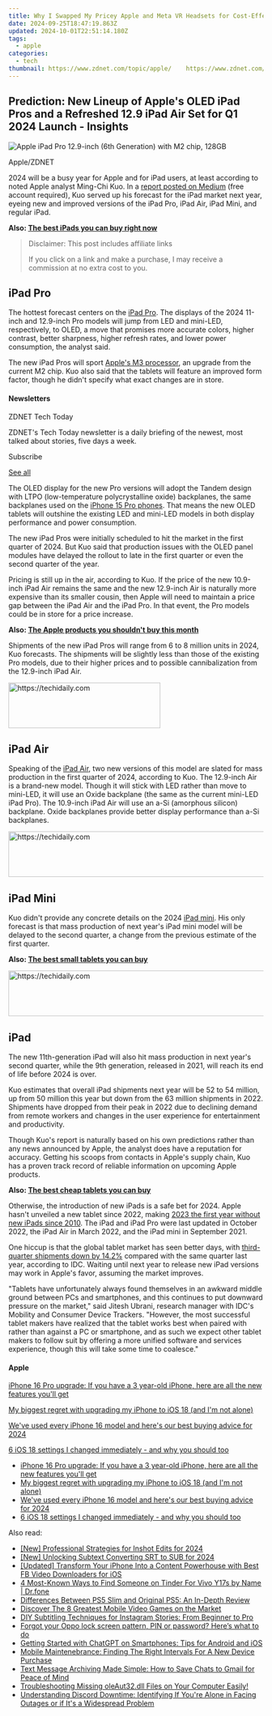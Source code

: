 ```yaml
---
title: Why I Swapped My Pricey Apple and Meta VR Headsets for Cost-Effective XR Wearables - Insights Shared on ZDNET
date: 2024-09-25T18:47:19.863Z
updated: 2024-10-01T22:51:14.180Z
tags:
  - apple
categories:
  - tech
thumbnail: https://www.zdnet.com/topic/apple/    https://www.zdnet.com/a/img/resize/30126cc02e25e98623783167e2f0a23f35c25e63/2024/05/18/b56fe963-bb60-429a-9361-ca8f06e77de5/viture-pro4.jpg?width=170&height=96&fit=crop&auto=webp
---
```


## Prediction: New Lineup of Apple's OLED iPad Pros and a Refreshed 12.9 iPad Air Set for Q1 2024 Launch - Insights

![Apple iPad Pro 12.9-inch (6th Generation) with M2 chip, 128GB](https://www.zdnet.com/a/img/resize/e545b9c0194fd694ae296dfda1946b7d4e3c321b/2023/10/10/369712a4-09ef-4e94-b449-7c9f2047cfe4/j33.jpg?auto=webp&width=1280)

Apple/ZDNET

2024 will be a busy year for Apple and for iPad users, at least according to noted Apple analyst Ming-Chi Kuo. In a [report posted on Medium](https://medium.com/@mingchikuo/2024%E5%B9%B4%E6%96%B0%E6%AC%BEipad%E6%A9%9F%E5%9E%8B%E8%88%87%E9%87%8F%E7%94%A2%E6%99%82%E7%A8%8B%E9%A0%90%E6%B8%AC-predictions-for-new-ipad-models-and-production-timeline-in-2024-650a5fc9bbee) (free account required), Kuo served up his forecast for the iPad market next year, eyeing new and improved versions of the iPad Pro, iPad Air, iPad Mini, and regular iPad.

**Also: [The best iPads you can buy right now](https://www.zdnet.com/article/best-ipad/)**

>  Disclaimer: This post includes affiliate links
>
>  If you click on a link and make a purchase, I may receive a commission at no extra cost to you.
>

## iPad Pro

The hottest forecast centers on the [iPad Pro](https://www.zdnet.com/article/ipad-pro-2022-review/). The displays of the 2024 11-inch and 12.9-inch Pro models will jump from LED and mini-LED, respectively, to OLED, a move that promises more accurate colors, higher contrast, better sharpness, higher refresh rates, and lower power consumption, the analyst said.

The new iPad Pros will sport [Apple's M3 processor](https://www.zdnet.com/article/apples-m3-m3-pro-and-m3-max-chipsets-everything-you-should-know-before-buying/), an upgrade from the current M2 chip. Kuo also said that the tablets will feature an improved form factor, though he didn't specify what exact changes are in store.

#### Newsletters

ZDNET Tech Today

ZDNET's Tech Today newsletter is a daily briefing of the newest, most talked about stories, five days a week.

 Subscribe

[See all](https://www.zdnet.com/newsletters/)

The OLED display for the new Pro versions will adopt the Tandem design with LTPO (low-temperature polycrystalline oxide) backplanes, the same backplanes used on the [iPhone 15 Pro phones](https://www.zdnet.com/article/iphone-15-pro-review/). That means the new OLED tablets will outshine the existing LED and mini-LED models in both display performance and power consumption.

The new iPad Pros were initially scheduled to hit the market in the first quarter of 2024\. But Kuo said that production issues with the OLED panel modules have delayed the rollout to late in the first quarter or even the second quarter of the year.

Pricing is still up in the air, according to Kuo. If the price of the new 10.9-inch iPad Air remains the same and the new 12.9-inch Air is naturally more expensive than its smaller cousin, then Apple will need to maintain a price gap between the iPad Air and the iPad Pro. In that event, the Pro models could be in store for a price increase.

**Also: [The Apple products you shouldn't buy this month](https://www.zdnet.com/article/the-apple-products-you-shouldnt-buy-this-month/)** 

Shipments of the new iPad Pros will range from 6 to 8 million units in 2024, Kuo forecasts. The shipments will be slightly less than those of the existing Pro models, due to their higher prices and to possible cannibalization from the 12.9-inch iPad Air.

<!-- affiliate ads begin -->
<a href="https://aligracehair.sjv.io/c/5597632/1886015/19272" target="_top" id="1886015">
  <img src="//a.impactradius-go.com/display-ad/19272-1886015" border="0" alt="https://techidaily.com" width="300" height="90"/>
</a>
<img height="0" width="0" src="https://aligracehair.sjv.io/i/5597632/1886015/19272" style="position:absolute;visibility:hidden;" border="0" />
<!-- affiliate ads end -->

## iPad Air

Speaking of the [iPad Air](https://www.zdnet.com/article/apple-ipad-air-fifth-generation-review/), two new versions of this model are slated for mass production in the first quarter of 2024, according to Kuo. The 12.9-inch Air is a brand-new model. Though it will stick with LED rather than move to mini-LED, it will use an Oxide backplane (the same as the current mini-LED iPad Pro). The 10.9-inch iPad Air will use an a-Si (amorphous silicon) backplane. Oxide backplanes provide better display performance than a-Si backplanes.

<!-- affiliate ads begin -->
<a href="https://bluetties.sjv.io/c/5597632/2141687/17094" target="_top" id="2141687">
  <img src="//a.impactradius-go.com/display-ad/17094-2141687" border="0" alt="https://techidaily.com" width="728" height="90"/>
</a>
<img height="0" width="0" src="https://bluetties.sjv.io/i/5597632/2141687/17094" style="position:absolute;visibility:hidden;" border="0" />
<!-- affiliate ads end -->

## iPad Mini

Kuo didn't provide any concrete details on the 2024 [iPad mini](https://www.zdnet.com/product/apple-ipad-mini-wi-fi-6th-generation-tablet-64-gb-8-3-mk7p3lla/). His only forecast is that mass production of next year's iPad mini model will be delayed to the second quarter, a change from the previous estimate of the first quarter.

**Also: [The best small tablets you can buy](https://www.zdnet.com/article/best-small-tablet/)**

<!-- affiliate ads begin -->
<a href="https://appsumo.8odi.net/c/5597632/2151870/7443" target="_top" id="2151870">
  <img src="//a.impactradius-go.com/display-ad/7443-2151870" border="0" alt="https://techidaily.com" width="728" height="90"/>
</a>
<img height="0" width="0" src="https://appsumo.8odi.net/i/5597632/2151870/7443" style="position:absolute;visibility:hidden;" border="0" />
<!-- affiliate ads end -->

## iPad

The new 11th-generation iPad will also hit mass production in next year's second quarter, while the 9th generation, released in 2021, will reach its end of life before 2024 is over.

Kuo estimates that overall iPad shipments next year will be 52 to 54 million, up from 50 million this year but down from the 63 million shipments in 2022\. Shipments have dropped from their peak in 2022 due to declining demand from remote workers and changes in the user experience for entertainment and productivity. 

Though Kuo's report is naturally based on his own predictions rather than any news announced by Apple, the analyst does have a reputation for accuracy. Getting his scoops from contacts in Apple's supply chain, Kuo has a proven track record of reliable information on upcoming Apple products.

**Also: [The best cheap tablets you can buy](https://www.zdnet.com/article/best-cheap-tablet/)**

Otherwise, the introduction of new iPads is a safe bet for 2024\. Apple hasn't unveiled a new tablet since 2022, making [2023 the first year without new iPads since 2010](https://www.zdnet.com/article/2023-will-be-the-first-year-without-new-ipads-since-2010-heres-why-and-what-to-expect/). The iPad and iPad Pro were last updated in October 2022, the iPad Air in March 2022, and the iPad mini in September 2021.

One hiccup is that the global tablet market has seen better days, with [third-quarter shipments down by 14.2%](https://www.idc.com/getdoc.jsp?containerId=prUS51359223) compared with the same quarter last year, according to IDC. Waiting until next year to release new iPad versions may work in Apple's favor, assuming the market improves.

"Tablets have unfortunately always found themselves in an awkward middle ground between PCs and smartphones, and this continues to put downward pressure on the market," said Jitesh Ubrani, research manager with IDC's Mobility and Consumer Device Trackers. "However, the most successful tablet makers have realized that the tablet works best when paired with rather than against a PC or smartphone, and as such we expect other tablet makers to follow suit by offering a more unified software and services experience, though this will take some time to coalesce."

#### Apple

[iPhone 16 Pro upgrade: If you have a 3 year-old iPhone, here are all the new features you'll get](https://www.zdnet.com/article/iphone-16-pro-and-pro-max-hands-on/ "iPhone 16 Pro upgrade: If you have a 3 year-old iPhone, here are all the new features you'll get")

[My biggest regret with upgrading my iPhone to iOS 18 (and I'm not alone)](https://www.zdnet.com/article/my-biggest-regret-with-upgrading-my-iphone-to-ios-18-and-im-not-alone/ "My biggest regret with upgrading my iPhone to iOS 18 (and I'm not alone)")

[We've used every iPhone 16 model and here's our best buying advice for 2024](https://www.zdnet.com/article/iphone-16-pro-max-buying-advice-2024/ "We've used every iPhone 16 model and here's our best buying advice for 2024")

[6 iOS 18 settings I changed immediately - and why you should too](https://www.zdnet.com/article/6-ios-18-settings-i-changed-immediately-and-why-you-should-too/ "6 iOS 18 settings I changed immediately - and why you should too")

* [iPhone 16 Pro upgrade: If you have a 3 year-old iPhone, here are all the new features you'll get](https://www.zdnet.com/article/iphone-16-pro-and-pro-max-hands-on/ "iPhone 16 Pro upgrade: If you have a 3 year-old iPhone, here are all the new features you'll get")
* [My biggest regret with upgrading my iPhone to iOS 18 (and I'm not alone)](https://www.zdnet.com/article/my-biggest-regret-with-upgrading-my-iphone-to-ios-18-and-im-not-alone/ "My biggest regret with upgrading my iPhone to iOS 18 (and I'm not alone)")
* [We've used every iPhone 16 model and here's our best buying advice for 2024](https://www.zdnet.com/article/iphone-16-pro-max-buying-advice-2024/ "We've used every iPhone 16 model and here's our best buying advice for 2024")
* [6 iOS 18 settings I changed immediately - and why you should too](https://www.zdnet.com/article/6-ios-18-settings-i-changed-immediately-and-why-you-should-too/ "6 iOS 18 settings I changed immediately - and why you should too")

<ins class="adsbygoogle"
     style="display:block"
     data-ad-format="autorelaxed"
     data-ad-client="ca-pub-7571918770474297"
     data-ad-slot="1223367746"></ins>

<ins class="adsbygoogle"
     style="display:block"
     data-ad-client="ca-pub-7571918770474297"
     data-ad-slot="8358498916"
     data-ad-format="auto"
     data-full-width-responsive="true"></ins>

<span class="atpl-alsoreadstyle">Also read:</span>
<div><ul>
<li><a href="https://fox-blue.techidaily.com/new-professional-strategies-for-inshot-edits-for-2024/"><u>[New] Professional Strategies for Inshot Edits for 2024</u></a></li>
<li><a href="https://article-posts.techidaily.com/new-unlocking-subtext-converting-srt-to-sub-for-2024/"><u>[New] Unlocking Subtext Converting SRT to SUB for 2024</u></a></li>
<li><a href="https://facebook-videos.techidaily.com/updated-transform-your-iphone-into-a-content-powerhouse-with-best-fb-video-downloaders-for-ios/"><u>[Updated] Transform Your iPhone Into a Content Powerhouse with Best FB Video Downloaders for iOS</u></a></li>
<li><a href="https://location-social.techidaily.com/4-most-known-ways-to-find-someone-on-tinder-for-vivo-y17s-by-name-drfone-by-drfone-virtual-android/"><u>4 Most-Known Ways to Find Someone on Tinder For Vivo Y17s by Name | Dr.fone</u></a></li>
<li><a href="https://techno-recovery.techidaily.com/differences-between-ps5-slim-and-original-ps5-an-in-depth-review/"><u>Differences Between PS5 Slim and Original PS5: An In-Depth Review</u></a></li>
<li><a href="https://techno-recovery.techidaily.com/discover-the-8-greatest-mobile-video-games-on-the-market/"><u>Discover The 8 Greatest Mobile Video Games on the Market</u></a></li>
<li><a href="https://techno-recovery.techidaily.com/diy-subtitling-techniques-for-instagram-stories-from-beginner-to-pro/"><u>DIY Subtitling Techniques for Instagram Stories: From Beginner to Pro</u></a></li>
<li><a href="https://phone-solutions.techidaily.com/forgot-your-oppo-lock-screen-pattern-pin-or-password-here-s-what-to-do-by-drfone-android-unlock-android-unlock/"><u>Forgot your Oppo lock screen pattern, PIN or password? Here’s what to do</u></a></li>
<li><a href="https://tech-haven.techidaily.com/getting-started-with-chatgpt-on-smartphones-tips-for-android-and-ios/"><u>Getting Started with ChatGPT on Smartphones: Tips for Android and iOS</u></a></li>
<li><a href="https://techno-recovery.techidaily.com/mobile-maintenebrance-finding-the-right-intervals-for-a-new-device-purchase/"><u>Mobile Maintenebrance: Finding The Right Intervals For A New Device Purchase</u></a></li>
<li><a href="https://hardware-updates.techidaily.com/text-message-archiving-made-simple-how-to-save-chats-to-gmail-for-peace-of-mind/"><u>Text Message Archiving Made Simple: How to Save Chats to Gmail for Peace of Mind</u></a></li>
<li><a href="https://techno-recovery.techidaily.com/1722866964482-troubleshooting-missing-oleaut32dll-files-on-your-computer-easily/"><u>Troubleshooting Missing oleAut32.dll Files on Your Computer Easily!</u></a></li>
<li><a href="https://techno-recovery.techidaily.com/1722889218702-understanding-discord-downtime-identifying-if-youre-alone-in-facing-outages-or-if-its-a-widespread-problem/"><u>Understanding Discord Downtime: Identifying If You're Alone in Facing Outages or if It's a Widespread Problem</u></a></li>
</ul></div>

